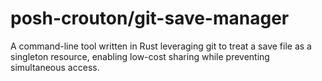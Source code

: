 # posh-crouton/git-save-manager 

A command-line tool written in Rust leveraging git to treat a save file as a singleton resource, enabling low-cost sharing while preventing simultaneous access. 
